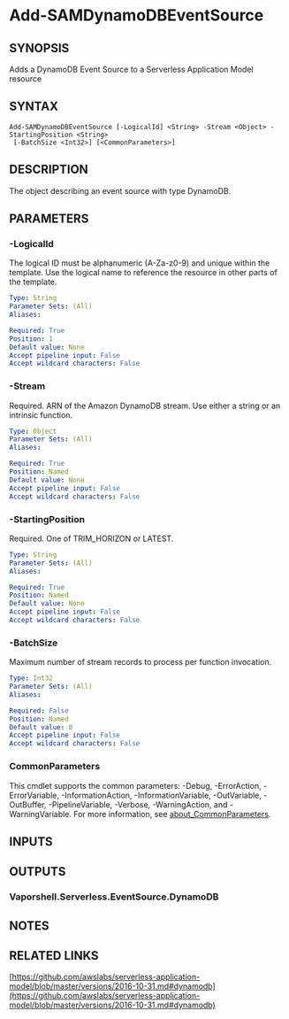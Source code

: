 # Add-SAMDynamoDBEventSource

## SYNOPSIS
Adds a DynamoDB Event Source to a Serverless Application Model resource

## SYNTAX

```
Add-SAMDynamoDBEventSource [-LogicalId] <String> -Stream <Object> -StartingPosition <String>
 [-BatchSize <Int32>] [<CommonParameters>]
```

## DESCRIPTION
The object describing an event source with type DynamoDB.

## PARAMETERS

### -LogicalId
The logical ID must be alphanumeric (A-Za-z0-9) and unique within the template.
Use the logical name to reference the resource in other parts of the template.

```yaml
Type: String
Parameter Sets: (All)
Aliases:

Required: True
Position: 1
Default value: None
Accept pipeline input: False
Accept wildcard characters: False
```

### -Stream
Required.
ARN of the Amazon DynamoDB stream.
Use either a string or an intrinsic function.

```yaml
Type: Object
Parameter Sets: (All)
Aliases:

Required: True
Position: Named
Default value: None
Accept pipeline input: False
Accept wildcard characters: False
```

### -StartingPosition
Required.
One of TRIM_HORIZON or LATEST.

```yaml
Type: String
Parameter Sets: (All)
Aliases:

Required: True
Position: Named
Default value: None
Accept pipeline input: False
Accept wildcard characters: False
```

### -BatchSize
Maximum number of stream records to process per function invocation.

```yaml
Type: Int32
Parameter Sets: (All)
Aliases:

Required: False
Position: Named
Default value: 0
Accept pipeline input: False
Accept wildcard characters: False
```

### CommonParameters
This cmdlet supports the common parameters: -Debug, -ErrorAction, -ErrorVariable, -InformationAction, -InformationVariable, -OutVariable, -OutBuffer, -PipelineVariable, -Verbose, -WarningAction, and -WarningVariable. For more information, see [about_CommonParameters](http://go.microsoft.com/fwlink/?LinkID=113216).

## INPUTS

## OUTPUTS

### Vaporshell.Serverless.EventSource.DynamoDB
## NOTES

## RELATED LINKS

[https://github.com/awslabs/serverless-application-model/blob/master/versions/2016-10-31.md#dynamodb](https://github.com/awslabs/serverless-application-model/blob/master/versions/2016-10-31.md#dynamodb)

